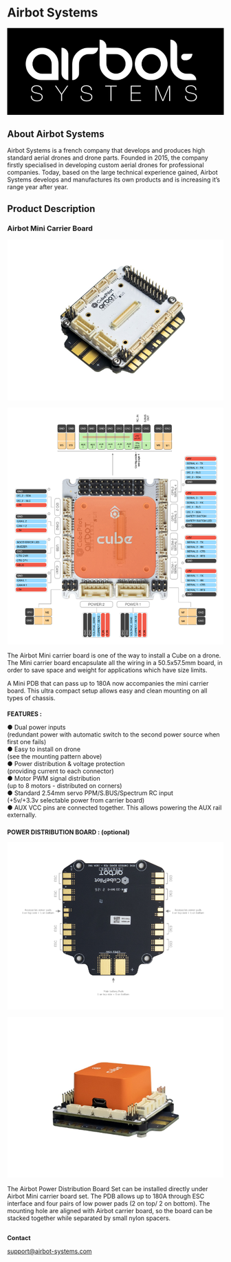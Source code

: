 # Airbot Systems

![](../../.gitbook/assets/airbot-systems-logo.png)

## About Airbot Systems

Airbot Systems is a french company that develops and produces high standard aerial drones and drone parts. Founded in 2015, the company firstly specialised in developing custom aerial drones for professional companies. Today, based on the large technical experience gained, Airbot Systems develops and manufactures its own products and is increasing it’s range year after year.

## Product Description

### Airbot Mini Carrier Board

![](../../.gitbook/assets/airbot-mini-carrier-board.png)

![](../../.gitbook/assets/airbot-mini-carrier-board-with-cube-orange.png)


  

The Airbot Mini carrier board is one of the way to install a Cube on a drone. The Mini carrier board encapsulate all the wiring in a 50.5x57.5mm board, in order to save space and weight for applications which have size limits.

A Mini PDB that can pass up to 180A now accompanies the mini carrier board. This ultra compact setup allows easy and clean mounting on all types of chassis.



#### 
 

**FEATURES :**

●  Dual power inputs   
    \(redundant power with automatic switch to the second power source when first      one fails\)  
●  Easy to install on drone   
    \(see the mounting pattern above\)  
●  Power distribution & voltage protection   
    \(providing current to each connector\)  
●  Motor PWM signal distribution  
    \(up to 8 motors - distributed on corners\)  
●  Standard 2.54mm servo PPM/S.BUS/Spectrum RC input   
    \(+5v/+3.3v selectable power from carrier board\)  
●  AUX VCC pins are connected together. This allows powering the AUX rail externally.



### 

**POWER DISTRIBUTION BOARD : \(optional\)**

![](../../.gitbook/assets/airbot-power-distribution-board.png)

![](../../.gitbook/assets/airbot-power-distribution-board-with-carrier-board.png)

The Airbot Power Distribution Board Set can be installed directly under Airbot Mini carrier board set. The PDB allows up to 180A through ESC interface and four pairs of low power pads \(2 on top/ 2 on bottom\). The mounting hole are aligned with Airbot carrier board, so the board can be stacked together while separated by small nylon spacers.



## 

**Contact**

support@airbot-systems.com

